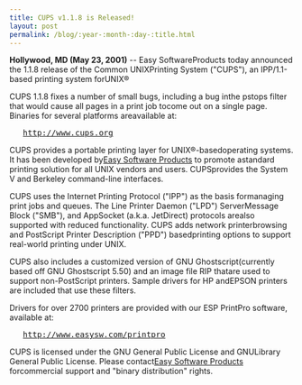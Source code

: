 ```yaml
---
title: CUPS v1.1.8 is Released!
layout: post
permalink: /blog/:year-:month-:day-:title.html
---
```


<P><B>Hollywood, MD (May 23, 2001)</B> -- Easy SoftwareProducts today announced the 1.1.8 release of the Common UNIXPrinting System ("CUPS"), an IPP/1.1-based printing system forUNIX®<P>CUPS 1.1.8 fixes a number of small bugs, including a bug inthe pstops filter that would cause all pages in a print job tocome out on a single page. Binaries for several platforms areavailable at:<UL><PRE><A HREF="http://www.cups.org">http://www.cups.org</A></PRE></UL><P>CUPS provides a portable printing layer for UNIX®-basedoperating systems. It has been developed by<A HREF="http://www.easysw.com">Easy Software Products</A> to promote astandard printing solution for all UNIX vendors and users. CUPSprovides the System V and Berkeley command-line interfaces.<P>CUPS uses the Internet Printing Protocol ("IPP") as the basis formanaging print jobs and queues. The Line Printer Daemon ("LPD") ServerMessage Block ("SMB"), and AppSocket (a.k.a. JetDirect) protocols arealso supported with reduced functionality. CUPS adds network printerbrowsing and PostScript Printer Description ("PPD") basedprinting options to support real-world printing under UNIX.<P>CUPS also includes a customized version of GNU Ghostscript(currently based off GNU Ghostscript 5.50) and an image file RIP thatare used to support non-PostScript printers. Sample drivers for HP andEPSON printers are included that use these filters.<P>Drivers for over 2700 printers are provided with our ESP PrintPro software, available at:<UL><PRE><A HREF="http://www.easysw.com/printpro">http://www.easysw.com/printpro</A></PRE></UL><P>CUPS is licensed under the GNU General Public License and GNULibrary General Public License.  Please contact<A HREF="mailto:info@easysw.com">Easy Software Products</A> forcommercial support and "binary distribution" rights.
